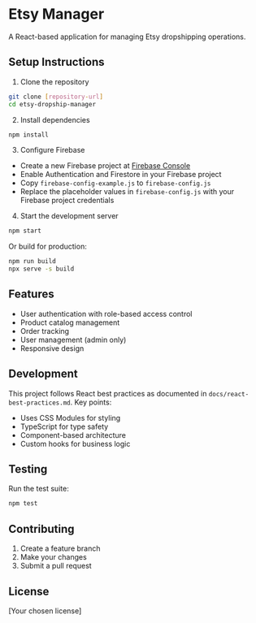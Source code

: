 # Etsy Manager

A React-based application for managing Etsy dropshipping operations.

## Setup Instructions

1. Clone the repository
```bash
git clone [repository-url]
cd etsy-dropship-manager
```

2. Install dependencies
```bash
npm install
```

3. Configure Firebase
- Create a new Firebase project at [Firebase Console](https://console.firebase.google.com)
- Enable Authentication and Firestore in your Firebase project
- Copy `firebase-config-example.js` to `firebase-config.js`
- Replace the placeholder values in `firebase-config.js` with your Firebase project credentials

4. Start the development server
```bash
npm start
```

Or build for production:
```bash
npm run build
npx serve -s build
```

## Features

- User authentication with role-based access control
- Product catalog management
- Order tracking
- User management (admin only)
- Responsive design

## Development

This project follows React best practices as documented in `docs/react-best-practices.md`. Key points:
- Uses CSS Modules for styling
- TypeScript for type safety
- Component-based architecture
- Custom hooks for business logic

## Testing

Run the test suite:
```bash
npm test
```

## Contributing

1. Create a feature branch
2. Make your changes
3. Submit a pull request

## License

[Your chosen license]
